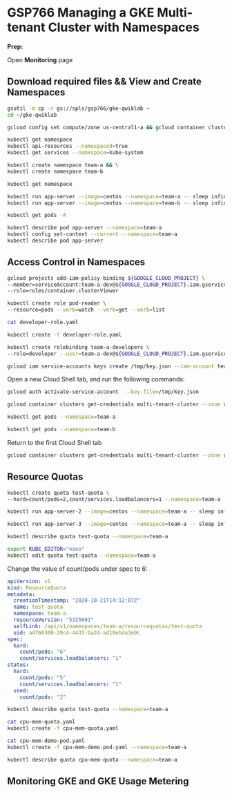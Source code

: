 # GSP766 Managing a GKE Multi-tenant Cluster with Namespaces


**Prep:**

Open **Monitoring** page

## Download required files && View and Create Namespaces

```bash
gsutil -m cp -r gs://spls/gsp766/gke-qwiklab ~
cd ~/gke-qwiklab

gcloud config set compute/zone us-central1-a && gcloud container clusters get-credentials multi-tenant-cluster

kubectl get namespace
kubectl api-resources --namespaced=true
kubectl get services --namespace=kube-system

kubectl create namespace team-a && \
kubectl create namespace team-b

kubectl get namespace

kubectl run app-server --image=centos --namespace=team-a -- sleep infinity && \
kubectl run app-server --image=centos --namespace=team-b -- sleep infinity

kubectl get pods -A

kubectl describe pod app-server --namespace=team-a
kubectl config set-context --current --namespace=team-a
kubectl describe pod app-server

```

## Access Control in Namespaces

```bash
gcloud projects add-iam-policy-binding ${GOOGLE_CLOUD_PROJECT} \
--member=serviceAccount:team-a-dev@${GOOGLE_CLOUD_PROJECT}.iam.gserviceaccount.com  \
--role=roles/container.clusterViewer

kubectl create role pod-reader \
--resource=pods --verb=watch --verb=get --verb=list

cat developer-role.yaml

kubectl create -f developer-role.yaml

kubectl create rolebinding team-a-developers \
--role=developer --user=team-a-dev@${GOOGLE_CLOUD_PROJECT}.iam.gserviceaccount.com

gcloud iam service-accounts keys create /tmp/key.json --iam-account team-a-dev@${GOOGLE_CLOUD_PROJECT}.iam.gserviceaccount.com

```

Open a new Cloud Shell tab, and run the following commands:

```bash
gcloud auth activate-service-account  --key-file=/tmp/key.json

gcloud container clusters get-credentials multi-tenant-cluster --zone us-central1-a --project ${GOOGLE_CLOUD_PROJECT}

kubectl get pods --namespace=team-a

kubectl get pods --namespace=team-b

```

Return to the first Cloud Shell tab

```bash
gcloud container clusters get-credentials multi-tenant-cluster --zone us-central1-a --project ${GOOGLE_CLOUD_PROJECT}

```

## Resource Quotas

```bash
kubectl create quota test-quota \
--hard=count/pods=2,count/services.loadbalancers=1 --namespace=team-a

kubectl run app-server-2 --image=centos --namespace=team-a -- sleep infinity

kubectl run app-server-3 --image=centos --namespace=team-a -- sleep infinity

kubectl describe quota test-quota --namespace=team-a

export KUBE_EDITOR="nano"
kubectl edit quota test-quota --namespace=team-a

```

Change the value of count/pods under spec to 6:

```yaml
apiVersion: v1
kind: ResourceQuota
metadata:
  creationTimestamp: "2020-10-21T14:12:07Z"
  name: test-quota
  namespace: team-a
  resourceVersion: "5325601"
  selfLink: /api/v1/namespaces/team-a/resourcequotas/test-quota
  uid: a4766300-29c4-4433-ba24-ad10ebda3e9c
spec:
  hard:
    count/pods: "6"
    count/services.loadbalancers: "1"
status:
  hard:
    count/pods: "5"
    count/services.loadbalancers: "1"
  used:
    count/pods: "2"
```

```bash
kubectl describe quota test-quota --namespace=team-a

cat cpu-mem-quota.yaml
kubectl create -f cpu-mem-quota.yaml

cat cpu-mem-demo-pod.yaml
kubectl create -f cpu-mem-demo-pod.yaml --namespace=team-a

kubectl describe quota cpu-mem-quota --namespace=team-a

```

## Monitoring GKE and GKE Usage Metering

